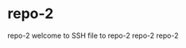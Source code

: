 # repo-2
repo-2
<ssh>
<copy>
<file>
welcome to SSH file to repo-2
</file>
</copy>
</ssh>
repo-2
repo-2
